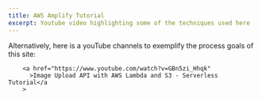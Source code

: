 ```yaml
---
title: AWS Amplify Tutorial
excerpt: Youtube video highlighting some of the techniques used here
---
```


Alternatively, here is a youTube
        channels to exemplify the process goals of this site:

        <a href="https://www.youtube.com/watch?v=GBn5zi_Hhqk"
          >Image Upload API with AWS Lambda and S3 - Serverless Tutorial</a
        >